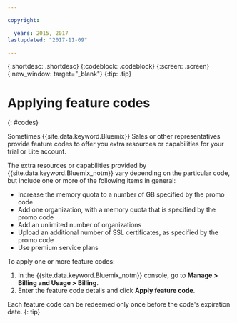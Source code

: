 ```yaml
---

copyright:

  years: 2015, 2017
lastupdated: "2017-11-09"

---
```


{:shortdesc: .shortdesc}
{:codeblock: .codeblock}
{:screen: .screen}
{:new_window: target="_blank"}
{:tip: .tip}

# Applying feature codes
{: #codes}

Sometimes {{site.data.keyword.Bluemix}} Sales or other representatives provide feature codes to offer you extra resources or capabilities for your trial or Lite account.

The extra resources or capabilities provided by {{site.data.keyword.Bluemix_notm}} vary depending on the particular code, but include one or more of the following items in general:

  * Increase the memory quota to a number of GB specified by the promo code
  * Add one organization, with a memory quota that is specified by the promo code
  * Add an unlimited number of organizations
  * Upload an additional number of SSL certificates, as specified by the promo code
  * Use premium service plans

To apply one or more feature codes:
1. In the {{site.data.keyword.Bluemix_notm}} console, go to **Manage > Billing and Usage > Billing**.
2. Enter the feature code details and click **Apply feature code**.

Each feature code can be redeemed only once before the code's expiration date.
{: tip}
